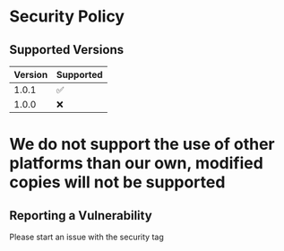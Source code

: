 # Security Policy

## Supported Versions

| Version | Supported          |
| ------- | ------------------ |
| 1.0.1   | :white_check_mark: |
| 1.0.0   | :x:                |


# We do not support the use of other platforms than our own, modified copies will not be supported




## Reporting a Vulnerability

Please start an issue with the security tag

